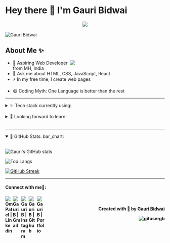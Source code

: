 # Hey there :wave: I'm Gauri Bidwai

<p align="center">
  <a href="https://github.com/gitusergb/readme-typing-svg"><img src="https://readme-typing-svg.herokuapp.com?lines=Computer+Science+Postgraduate;Web+Designer;MERN+Stack+Web+Developer;Aspiring+Learner&center=true&width=500&height=50"></a>
</p>

![Gauri Bidwai](https://user-images.githubusercontent.com/73097560/115834477-dbab4500-a447-11eb-908a-139a6edaec5c.gif)


## About Me :sparkles:

 <img align="right" src="https://repository-images.githubusercontent.com/462900780/0a10af70-6cbf-46df-9071-0ff586a3b1d6" width="300" />
 
   
   - :telescope: Aspiring Web Developer from MH, India
   - :speech_balloon: Ask me about HTML, CSS, JavaScript, React
   - :zap: In my free time, I create web pages
<!--
   - 📫 How to reach me **gauribidwai94@gmail.com**
   - Portfolio  **https://gitusergb.github.io/**
   - LinkedIn **https://www.linkedin.com/in/gauri-bidwai/** -->
   - 😄 Coding Myth: One Language is better than the rest
    
---

<details>
<summary>
  ✨ Tech stack currently using:
</summary>
   <br>
<code><a href="https://www.oracle.com/java/" target="_blank"><img height="30" src="https://www.vectorlogo.zone/logos/java/java-icon.svg"></a></code>
<code><a href="https://www.javascript.com/" target="_blank"><img height="30" src="https://raw.githubusercontent.com/devicons/devicon/master/icons/javascript/javascript-plain.svg"></a></code>
<code><a href="https://www.typescriptlang.org/" target="_blank"><img height="30" src="https://www.vectorlogo.zone/logos/typescriptlang/typescriptlang-icon.svg" alt="TypeScript"></a></code>
<code><a href="https://reactjs.org/" target="_blank"><img height="30" src="https://www.vectorlogo.zone/logos/reactjs/reactjs-icon.svg"></a></code>
<code><a href="https://nextjs.org/" target="_blank"><img height="30" src="https://upload.wikimedia.org/wikipedia/commons/thumb/1/10/Cib-next-js_%28CoreUI_Icons_v1.0.0%29.svg/120px-Cib-next-js_%28CoreUI_Icons_v1.0.0%29.svg.png"></a></code>
<code><a href="https://www.w3schools.com/html/" target="_blank"><img height="30" src="https://www.vectorlogo.zone/logos/w3_html5/w3_html5-icon.svg"></a></code>
<code><a href="https://www.w3schools.com/css/" target="_blank"><img height="30" src="https://raw.githubusercontent.com/devicons/devicon/master/icons/css3/css3-original.svg"></a></code>
<code><a href="https://www.netlify.com/" target="_blank"><img src="https://www.vectorlogo.zone/logos/netlify/netlify-icon.svg" alt="netlify"  height="30"></a></code>
<code><a href="https://redux.js.org" target="_blank"> <img src="https://raw.githubusercontent.com/devicons/devicon/master/icons/redux/redux-original.svg" alt="redux" height="30"></a></code>
<code><a href="https://sass-lang.com" target="_blank"> <img src="https://raw.githubusercontent.com/devicons/devicon/master/icons/sass/sass-original.svg" alt="sass"  height="30"></a></code>
<code><a href="https://getbootstrap.com/" target="_blank"><img height="30" src="https://upload.wikimedia.org/wikipedia/commons/thumb/b/b2/Bootstrap_logo.svg/512px-Bootstrap_logo.svg.png?20210507000024"></a></code>
 <code> <a href="https://tailwindcss.com/" target="_blank"> <img src="https://www.vectorlogo.zone/logos/tailwindcss/tailwindcss-icon.svg" alt="tailwind" height="30"/> </a> </code>
<code><a href="https://nodejs.org/en/" target="_blank"><img height="30" src="https://www.vectorlogo.zone/logos/nodejs/nodejs-icon.svg"></a></code>
<code><a href="https://git-scm.com/" target="_blank"><img height="30" src="https://www.vectorlogo.zone/logos/git-scm/git-scm-icon.svg"></a></code>
</details>
<br>
<details>
<summary>
  🌱 Looking forward to learn:
</summary>
   <br>
<code><a href="https://flutter.dev/" target="_blank"><img height="30" src="https://www.vectorlogo.zone/logos/flutterio/flutterio-icon.svg"></a></code>
<code><a href="https://cloud.google.com/" target="_blank"><img height="30" src="https://www.vectorlogo.zone/logos/google_cloud/google_cloud-icon.svg"></a></code>
<code><a href="https://analytics.google.com/" target="_blank"><img height="30" src="https://www.vectorlogo.zone/logos/google_analytics/google_analytics-icon.svg"></a></code>
<code><a href="https://www.tensorflow.org/" target="_blank"><img height="30" src="https://www.vectorlogo.zone/logos/tensorflow/tensorflow-icon.svg"></a></code>
<code><a href="https://reactnative.dev/" target="_blank"><img height="30" src="https://www.vectorlogo.zone/logos/reactjs/reactjs-icon.svg"></a></code>
<code><a href="https://aws.amazon.com/" target="_blank"><img height="30" src="https://www.vectorlogo.zone/logos/amazon_aws/amazon_aws-icon.svg"></a></code>
</details>
<br>


---

<details open="">
<summary>
 📔 GitHub Stats: bar_chart:
</summary>
<br>

   ![Gauri's GitHub stats](https://github-readme-stats.vercel.app/api?username=gitusergb&show_icons=true&theme=slateorange&bg_color=000000&card_width=500px)


  ![Top Langs](https://github-readme-stats.vercel.app/api/top-langs/?username=gitusergb&layout=compact&theme=vision-friendly-dark&card_width=450px)

  <p><a href="https://git.io/streak-stats"><img src="https://github-readme-streak-stats.herokuapp.com?user=gitusergb&theme=dark&border_radius=10&date_format=%5BY%20%5DM%20j&card_width=498&stroke=F2F3F4&ring=854CE6&fire=FF712A&currStreakLabel=FF712A" alt="GitHub Streak" /></a>
</p>
</details>

---
<h4> Connect with me🤝: <h4>
  </hr>
  <a href="https://www.linkedin.com/in/gauri-bidwai">
   <img align="left" alt=" Om Patel | Linkedin" width="24px" src="https://www.vectorlogo.zone/logos/linkedin/linkedin-icon.svg" />
  </a>
  <a href="mailto:g4ur131@gmail.com">
    <img align="left" alt="GauriB | Gmail" width="26px" src="https://www.vectorlogo.zone/logos/gmail/gmail-icon.svg" />
  </a>
  <a href="https://www.threads.net/@g_a_ur_i_13">
    <img align="left" alt="GauriB | Instagram" width="24px" src="https://encrypted-tbn0.gstatic.com/images?q=tbn:ANd9GcR6WyeflT9OuTWQoqDgH_BtLYwrTGZ_dBslKg&usqp=CAU" />
  </a>
   <a href="https://github.com/gitusergb">
    <img align="left" alt="GauriB | Github" width="26px" src="https://www.vectorlogo.zone/logos/github/github-tile.svg" />
  </a>
  <a href="https://gitusergb.github.io/">
    <img align="left" alt="GauriB | Portfolio" width="26px" src="https://i.ibb.co/9Yx78x8/logo.png" />
  </a>
  <br>
  
<p align="right" > Created with 🧡 by <a href="https://github.com/gitusergb">Gauri Bidwai </a></p>
<p align="right" > <img src="https://komarev.com/ghpvc/?username=gitusergb&label=Profile%20views&color=0e75b6&style=flat" alt="gitusergb" /> </p>










